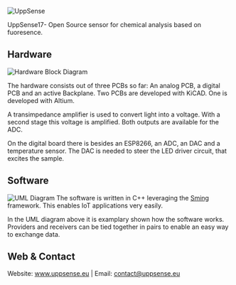 ![UppSense](http://uppsense.eu/wp-content/uploads/2017/07/cropped-logo-final-version.png)

UppSense17- Open Source sensor for chemical analysis based on fuoresence.
 
## Hardware
![Hardware Block Diagram](http://uppsense.eu/github_pics/block_smaller.png)

The hardware consists out of three PCBs so far: An analog PCB, a digital PCB and an active Backplane. Two PCBs are developed with KiCAD. One is developed with Altium.

A transimpedance amplifier is used to convert light into a voltage. With a
second stage this voltage is amplified. Both outputs are available for the ADC. 

On the digital board there is besides an ESP8266, an ADC, an DAC and a temperature
sensor. The DAC is needed to steer the LED driver circuit, that excites the
sample. 
 
## Software
![UML Diagram](http://uppsense.eu/github_pics/uml.jpg)
The software is written in C++ leveraging the [Sming](https://github.com/SmingHub/Sming) framework. This enables IoT applications very easily.

In the UML diagram above it is examplary shown how the software works. Providers
and receivers can be tied together in pairs to enable an easy way to exchange
data. 

## Web & Contact
Website: www.uppsense.eu | Email: contact@uppsense.eu
